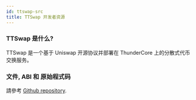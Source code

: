 ```yaml
---
id: ttswap-src
title: TTSwap 开发者资源
---
```


### TTSwap 是什么?
TTSwap 是一个基于 Uniswap 开源协议并部署在 ThunderCore 上的分散式代币交换服务。


### 文件, ABI 和 原始程式码
請參考 [Github repository](https://github.com/thundercore/ttswap-contracts).